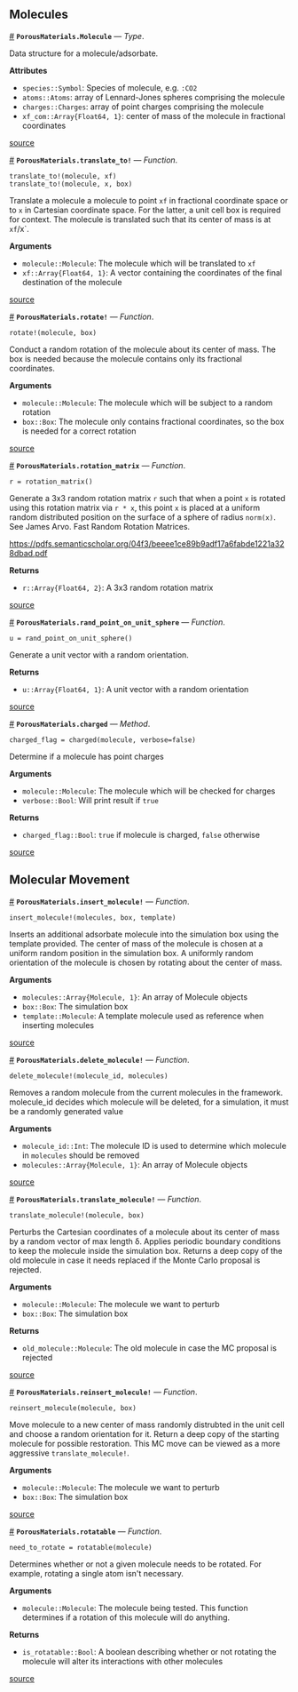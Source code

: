 
<a id='Molecules-1'></a>

## Molecules

<a id='PorousMaterials.Molecule' href='#PorousMaterials.Molecule'>#</a>
**`PorousMaterials.Molecule`** &mdash; *Type*.



Data structure for a molecule/adsorbate.

**Attributes**

  * `species::Symbol`: Species of molecule, e.g. `:CO2`
  * `atoms::Atoms`: array of Lennard-Jones spheres comprising the molecule
  * `charges::Charges`: array of point charges comprising the molecule
  * `xf_com::Array{Float64, 1}`: center of mass of the molecule in fractional coordinates


<a target='_blank' href='https://github.com/SimonEnsemble/PorousMaterials.jl/blob/845505808b4e0fb9638d52f835a7b7cb0cde5b8f/src/Molecules.jl#L1-L9' class='documenter-source'>source</a><br>

<a id='PorousMaterials.translate_to!' href='#PorousMaterials.translate_to!'>#</a>
**`PorousMaterials.translate_to!`** &mdash; *Function*.



```
translate_to!(molecule, xf)
translate_to!(molecule, x, box)
```

Translate a molecule a molecule to point `xf` in fractional coordinate space or to `x` in Cartesian coordinate space. For the latter, a unit cell box is required for context. The molecule is translated such that its center of mass is at `xf`/x`.

**Arguments**

  * `molecule::Molecule`: The molecule which will be translated to `xf`
  * `xf::Array{Float64, 1}`: A vector containing the coordinates of the final destination of the molecule


<a target='_blank' href='https://github.com/SimonEnsemble/PorousMaterials.jl/blob/845505808b4e0fb9638d52f835a7b7cb0cde5b8f/src/Molecules.jl#L177-L188' class='documenter-source'>source</a><br>

<a id='PorousMaterials.rotate!' href='#PorousMaterials.rotate!'>#</a>
**`PorousMaterials.rotate!`** &mdash; *Function*.



```
rotate!(molecule, box)
```

Conduct a random rotation of the molecule about its center of mass. The box is needed because the molecule contains only its fractional coordinates.

**Arguments**

  * `molecule::Molecule`: The molecule which will be subject to a random rotation
  * `box::Box`: The molecule only contains fractional coordinates, so the box is needed for a correct rotation


<a target='_blank' href='https://github.com/SimonEnsemble/PorousMaterials.jl/blob/845505808b4e0fb9638d52f835a7b7cb0cde5b8f/src/Molecules.jl#L258-L267' class='documenter-source'>source</a><br>

<a id='PorousMaterials.rotation_matrix' href='#PorousMaterials.rotation_matrix'>#</a>
**`PorousMaterials.rotation_matrix`** &mdash; *Function*.



```
r = rotation_matrix()
```

Generate a 3x3 random rotation matrix `r` such that when a point `x` is rotated using this rotation matrix via `r * x`, this point `x` is placed at a uniform random distributed position on the surface of a sphere of radius `norm(x)`. See James Arvo. Fast Random Rotation Matrices.

https://pdfs.semanticscholar.org/04f3/beeee1ce89b9adf17a6fabde1221a328dbad.pdf

**Returns**

  * `r::Array{Float64, 2}`: A 3x3 random rotation matrix


<a target='_blank' href='https://github.com/SimonEnsemble/PorousMaterials.jl/blob/845505808b4e0fb9638d52f835a7b7cb0cde5b8f/src/Molecules.jl#L234-L244' class='documenter-source'>source</a><br>

<a id='PorousMaterials.rand_point_on_unit_sphere' href='#PorousMaterials.rand_point_on_unit_sphere'>#</a>
**`PorousMaterials.rand_point_on_unit_sphere`** &mdash; *Function*.



```
u = rand_point_on_unit_sphere()
```

Generate a unit vector with a random orientation.

**Returns**

  * `u::Array{Float64, 1}`: A unit vector with a random orientation


<a target='_blank' href='https://github.com/SimonEnsemble/PorousMaterials.jl/blob/845505808b4e0fb9638d52f835a7b7cb0cde5b8f/src/Molecules.jl#L217-L224' class='documenter-source'>source</a><br>

<a id='PorousMaterials.charged-Tuple{Molecule}' href='#PorousMaterials.charged-Tuple{Molecule}'>#</a>
**`PorousMaterials.charged`** &mdash; *Method*.



```
charged_flag = charged(molecule, verbose=false)
```

Determine if a molecule has point charges

**Arguments**

  * `molecule::Molecule`: The molecule which will be checked for charges
  * `verbose::Bool`: Will print result if `true`

**Returns**

  * `charged_flag::Bool`: `true` if molecule is charged, `false` otherwise


<a target='_blank' href='https://github.com/SimonEnsemble/PorousMaterials.jl/blob/845505808b4e0fb9638d52f835a7b7cb0cde5b8f/src/Molecules.jl#L340-L351' class='documenter-source'>source</a><br>


<a id='Molecular-Movement-1'></a>

## Molecular Movement

<a id='PorousMaterials.insert_molecule!' href='#PorousMaterials.insert_molecule!'>#</a>
**`PorousMaterials.insert_molecule!`** &mdash; *Function*.



```
insert_molecule!(molecules, box, template)
```

Inserts an additional adsorbate molecule into the simulation box using the template provided. The center of mass of the molecule is chosen at a uniform random position in the simulation box. A uniformly random orientation of the molecule is chosen by rotating about the center of mass.

**Arguments**

  * `molecules::Array{Molecule, 1}`: An array of Molecule objects
  * `box::Box`: The simulation box
  * `template::Molecule`: A template molecule used as reference when inserting molecules


<a target='_blank' href='https://github.com/SimonEnsemble/PorousMaterials.jl/blob/845505808b4e0fb9638d52f835a7b7cb0cde5b8f/src/MChelpers.jl#L8-L19' class='documenter-source'>source</a><br>

<a id='PorousMaterials.delete_molecule!' href='#PorousMaterials.delete_molecule!'>#</a>
**`PorousMaterials.delete_molecule!`** &mdash; *Function*.



```
delete_molecule!(molecule_id, molecules)
```

Removes a random molecule from the current molecules in the framework. molecule_id decides which molecule will be deleted, for a simulation, it must be a randomly generated value

**Arguments**

  * `molecule_id::Int`: The molecule ID is used to determine which molecule in `molecules` should be removed
  * `molecules::Array{Molecule, 1}`: An array of Molecule objects


<a target='_blank' href='https://github.com/SimonEnsemble/PorousMaterials.jl/blob/845505808b4e0fb9638d52f835a7b7cb0cde5b8f/src/MChelpers.jl#L35-L45' class='documenter-source'>source</a><br>

<a id='PorousMaterials.translate_molecule!' href='#PorousMaterials.translate_molecule!'>#</a>
**`PorousMaterials.translate_molecule!`** &mdash; *Function*.



```
translate_molecule!(molecule, box)
```

Perturbs the Cartesian coordinates of a molecule about its center of mass by a random vector of max length δ. Applies periodic boundary conditions to keep the molecule inside the simulation box. Returns a deep copy of the old molecule in case it needs replaced if the Monte Carlo proposal is rejected.

**Arguments**

  * `molecule::Molecule`: The molecule we want to perturb
  * `box::Box`: The simulation box

**Returns**

  * `old_molecule::Molecule`: The old molecule in case the MC proposal is rejected


<a target='_blank' href='https://github.com/SimonEnsemble/PorousMaterials.jl/blob/845505808b4e0fb9638d52f835a7b7cb0cde5b8f/src/MChelpers.jl#L84-L98' class='documenter-source'>source</a><br>

<a id='PorousMaterials.reinsert_molecule!' href='#PorousMaterials.reinsert_molecule!'>#</a>
**`PorousMaterials.reinsert_molecule!`** &mdash; *Function*.



```
reinsert_molecule(molecule, box)
```

Move molecule to a new center of mass randomly distrubted in the unit cell and choose a random orientation for it. Return a deep copy of the starting molecule for possible restoration. This MC move can be viewed as a more aggressive `translate_molecule!`.

**Arguments**

  * `molecule::Molecule`: The molecule we want to perturb
  * `box::Box`: The simulation box


<a target='_blank' href='https://github.com/SimonEnsemble/PorousMaterials.jl/blob/845505808b4e0fb9638d52f835a7b7cb0cde5b8f/src/MChelpers.jl#L113-L123' class='documenter-source'>source</a><br>

<a id='PorousMaterials.rotatable' href='#PorousMaterials.rotatable'>#</a>
**`PorousMaterials.rotatable`** &mdash; *Function*.



```
need_to_rotate = rotatable(molecule)
```

Determines whether or not a given molecule needs to be rotated. For example, rotating a single atom isn't necessary.

**Arguments**

  * `molecule::Molecule`: The molecule being tested. This function determines if a   rotation of this molecule will do anything.

**Returns**

  * `is_rotatable::Bool`: A boolean describing whether or not rotating the molecule   will alter its interactions with other molecules


<a target='_blank' href='https://github.com/SimonEnsemble/PorousMaterials.jl/blob/845505808b4e0fb9638d52f835a7b7cb0cde5b8f/src/MChelpers.jl#L142-L155' class='documenter-source'>source</a><br>


